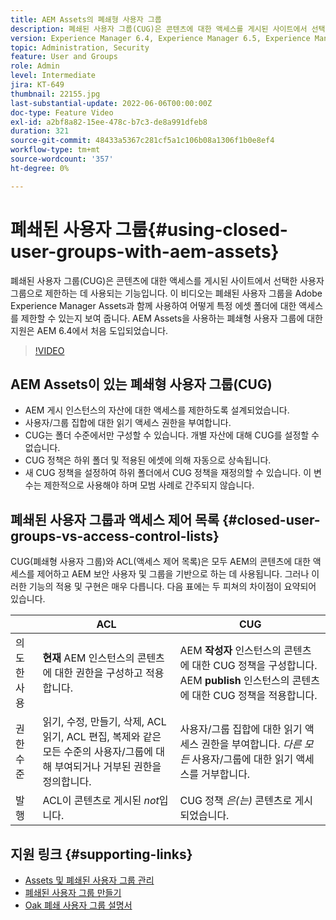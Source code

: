 ```yaml
---
title: AEM Assets의 폐쇄형 사용자 그룹
description: 폐쇄된 사용자 그룹(CUG)은 콘텐츠에 대한 액세스를 게시된 사이트에서 선택한 사용자 그룹으로 제한하는 데 사용되는 기능입니다. 이 비디오는 폐쇄된 사용자 그룹을 Adobe Experience Manager Assets과 함께 사용하여 어떻게 특정 에셋 폴더에 대한 액세스를 제한할 수 있는지 보여 줍니다.
version: Experience Manager 6.4, Experience Manager 6.5, Experience Manager as a Cloud Service
topic: Administration, Security
feature: User and Groups
role: Admin
level: Intermediate
jira: KT-649
thumbnail: 22155.jpg
last-substantial-update: 2022-06-06T00:00:00Z
doc-type: Feature Video
exl-id: a2bf8a82-15ee-478c-b7c3-de8a991dfeb8
duration: 321
source-git-commit: 48433a5367c281cf5a1c106b08a1306f1b0e8ef4
workflow-type: tm+mt
source-wordcount: '357'
ht-degree: 0%

---
```


# 폐쇄된 사용자 그룹{#using-closed-user-groups-with-aem-assets}

폐쇄된 사용자 그룹(CUG)은 콘텐츠에 대한 액세스를 게시된 사이트에서 선택한 사용자 그룹으로 제한하는 데 사용되는 기능입니다. 이 비디오는 폐쇄된 사용자 그룹을 Adobe Experience Manager Assets과 함께 사용하여 어떻게 특정 에셋 폴더에 대한 액세스를 제한할 수 있는지 보여 줍니다. AEM Assets을 사용하는 폐쇄형 사용자 그룹에 대한 지원은 AEM 6.4에서 처음 도입되었습니다.

>[!VIDEO](https://video.tv.adobe.com/v/22155?quality=12&learn=on)

## AEM Assets이 있는 폐쇄형 사용자 그룹(CUG)

* AEM 게시 인스턴스의 자산에 대한 액세스를 제한하도록 설계되었습니다.
* 사용자/그룹 집합에 대한 읽기 액세스 권한을 부여합니다.
* CUG는 폴더 수준에서만 구성할 수 있습니다. 개별 자산에 대해 CUG를 설정할 수 없습니다.
* CUG 정책은 하위 폴더 및 적용된 에셋에 의해 자동으로 상속됩니다.
* 새 CUG 정책을 설정하여 하위 폴더에서 CUG 정책을 재정의할 수 있습니다. 이 변수는 제한적으로 사용해야 하며 모범 사례로 간주되지 않습니다.

## 폐쇄된 사용자 그룹과 액세스 제어 목록 {#closed-user-groups-vs-access-control-lists}

CUG(폐쇄형 사용자 그룹)와 ACL(액세스 제어 목록)은 모두 AEM의 콘텐츠에 대한 액세스를 제어하고 AEM 보안 사용자 및 그룹을 기반으로 하는 데 사용됩니다. 그러나 이러한 기능의 적용 및 구현은 매우 다릅니다. 다음 표에는 두 피쳐의 차이점이 요약되어 있습니다.

|                   | ACL | CUG |
| ----------------- | -------------------------------------------------------------------------------------------------------------------------------- | ----------------------------------------------------------------------------------------------------------------------------- |
| 의도한 사용 | **현재** AEM 인스턴스의 콘텐츠에 대한 권한을 구성하고 적용합니다. | AEM **작성자** 인스턴스의 콘텐츠에 대한 CUG 정책을 구성합니다. AEM **publish** 인스턴스의 콘텐츠에 대한 CUG 정책을 적용합니다. |
| 권한 수준 | 읽기, 수정, 만들기, 삭제, ACL 읽기, ACL 편집, 복제와 같은 모든 수준의 사용자/그룹에 대해 부여되거나 거부된 권한을 정의합니다. | 사용자/그룹 집합에 대한 읽기 액세스 권한을 부여합니다. *다른 모든* 사용자/그룹에 대한 읽기 액세스를 거부합니다. |
| 발행 | ACL이 콘텐츠로 게시된 *not*&#x200B;입니다. | CUG 정책 *은(는)* 콘텐츠로 게시되었습니다. |

## 지원 링크 {#supporting-links}

* [Assets 및 폐쇄된 사용자 그룹 관리](https://experienceleague.adobe.com/docs/experience-manager-65/assets/managing/manage-assets.html?lang=en#closed-user-group)
* [폐쇄된 사용자 그룹 만들기](https://experienceleague.adobe.com/docs/experience-manager-65/administering/security/cug.html)
* [Oak 폐쇄 사용자 그룹 설명서](https://jackrabbit.apache.org/oak/docs/security/authorization/cug.html)
